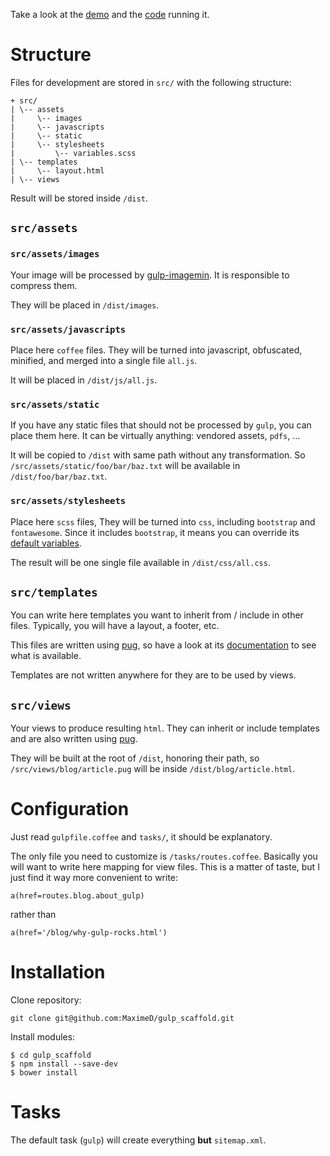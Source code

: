 Take a look at the [demo](http://maximed.github.io/gulp_scaffold/dist/)
and the [code](https://github.com/MaximeD/gulp_scaffold/tree/gh-pages) running it.

# Structure

Files for development are stored in `src/`
with the following structure:

```
+ src/
| \-- assets
|     \-- images
|     \-- javascripts
|     \-- static
|     \-- stylesheets
|         \-- variables.scss
| \-- templates
|     \-- layout.html
| \-- views
```

Result will be stored inside `/dist`.

## `src/assets`

### `src/assets/images`

Your image will be processed by [gulp-imagemin](https://www.npmjs.com/package/gulp-imagemin).
It is responsible to compress them.

They will be placed in `/dist/images`.

### `src/assets/javascripts`

Place here `coffee` files.
They will be turned into javascript, obfuscated, minified,
and merged into a single file `all.js`.

It will be placed in `/dist/js/all.js`.


### `src/assets/static`

If you have any static files that should not be processed by `gulp`,
you can place them here.
It can be virtually anything: vendored assets, `pdfs`, …

It will be copied to `/dist` with same path without any transformation.
So `/src/assets/static/foo/bar/baz.txt` will be available in `/dist/foo/bar/baz.txt`.


### `src/assets/stylesheets`

Place here `scss` files,
They will be turned into `css`, including `bootstrap` and `fontawesome`.
Since it includes `bootstrap`, it means you can override its [default variables](https://github.com/twbs/bootstrap/blob/master/less/variables.less).

The result will be one single file available in `/dist/css/all.css`.

## `src/templates`

You can write here templates you want to inherit from / include in other files.
Typically, you will have a layout, a footer, etc.

This files are written using [pug](http://jade-lang.com/),
so have a look at its [documentation](http://jade-lang.com/reference/) to see what is available.

Templates are not written anywhere for they are to be used by views.

## `src/views`

Your views to produce resulting `html`.
They can inherit or include templates and are also written using [pug](http://jade-lang.com/).

They will be built at the root of `/dist`, honoring their path,
so `/src/views/blog/article.pug` will be inside `/dist/blog/article.html`.


# Configuration

Just read `gulpfile.coffee` and `tasks/`, it should be explanatory.

The only file you need to customize is `/tasks/routes.coffee`.
Basically you will want to write here mapping for view files.
This is a matter of taste,
but I just find it way more convenient to write:
```pug
a(href=routes.blog.about_gulp)
```
rather than
```pug
a(href='/blog/why-gulp-rocks.html')
```


# Installation

Clone repository:

```
git clone git@github.com:MaximeD/gulp_scaffold.git
```

Install modules:

```
$ cd gulp_scaffold
$ npm install --save-dev
$ bower install
```

# Tasks

The default task (`gulp`) will create everything **but** `sitemap.xml`.
